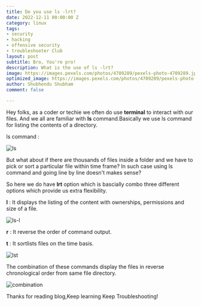 ```yaml
---
title: Do you use ls -lrt?
date: 2022-12-11 00:00:00 Z
category: linux
tags:
- security
- hacking
- offensive security
- troubleshooter Club
layout: post
subtitle: Bro, You're pro!
description: What is the use of ls -lrt?
image: https://images.pexels.com/photos/4709289/pexels-photo-4709289.jpeg?auto=compress&cs=tinysrgb&w=1260&h=750&dpr=1
optimized_image: https://images.pexels.com/photos/4709289/pexels-photo-4709289.jpeg?auto=compress&cs=tinysrgb&w=1260&h=750&dpr=1
author: Shubhendu Shubham
comment: false

---
```


Hey folks, as a coder or techie we often do use **terminal** to interact with our files. And we all are familiar with **ls** command.Basically we use ls command for listing the contents of a directory.

ls command : 

![ls](https://res.cloudinary.com/hugs4bugs/image/upload/v1670738418/linux/1_ig8j6w.png)



But what about if there are thousands of files inside a folder and we have to pick or sort a particular file within time frame? In such case using ls command and going line by line doesn't makes sense?

So here we do have **lrt** option which is bascially combo three different options which provide us extra flexibility.

**l** : It displays the listing of the content with ownerships, permissions and size of a file.

![ls-l](https://res.cloudinary.com/hugs4bugs/image/upload/v1670738419/linux/2_obmj3k.png)

**r** : It reverse the order of command output.


**t** : It sortlists files on the time basis.

![lst](https://res.cloudinary.com/hugs4bugs/image/upload/v1670738419/linux/3_rbz6jg.png)


The combination of these commands display the files in reverse chronological order from same file directory.

![combination](https://res.cloudinary.com/hugs4bugs/image/upload/v1670738419/linux/4_mtgrlw.png)





Thanks for reading blog,Keep learning Keep Troubleshooting!